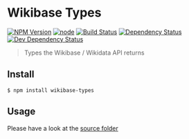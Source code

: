# Wikibase Types

[![NPM Version](https://img.shields.io/npm/v/wikibase-types.svg)](https://www.npmjs.com/package/wikibase-types)
[![node](https://img.shields.io/node/v/wikibase-types.svg)](https://www.npmjs.com/package/wikibase-types)
[![Build Status](https://travis-ci.com/EdJoPaTo/wikibase-types.svg?branch=master)](https://travis-ci.com/EdJoPaTo/wikibase-types)
[![Dependency Status](https://david-dm.org/EdJoPaTo/wikibase-types/status.svg)](https://david-dm.org/EdJoPaTo/wikibase-types)
[![Dev Dependency Status](https://david-dm.org/EdJoPaTo/wikibase-types/dev-status.svg)](https://david-dm.org/EdJoPaTo/wikibase-types?type=dev)

> Types the Wikibase / Wikidata API returns


## Install

```
$ npm install wikibase-types
```


## Usage

Please have a look at the [source folder](source)
